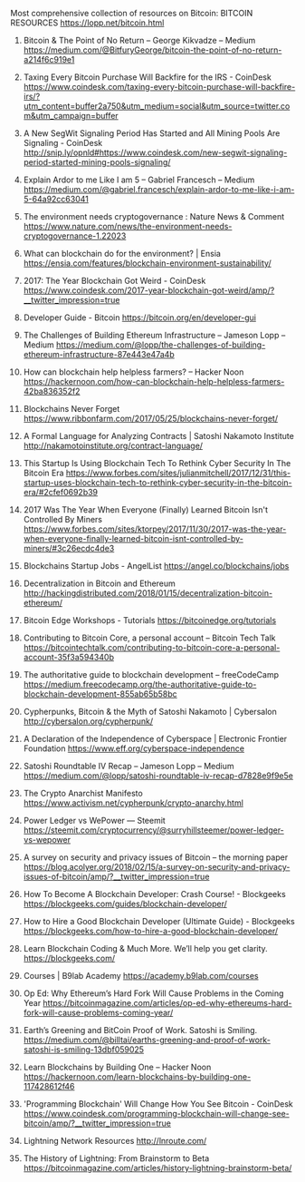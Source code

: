 
Most comprehensive collection of resources on Bitcoin:
BITCOIN RESOURCES
https://lopp.net/bitcoin.html


1. Bitcoin & The Point of No Return – George Kikvadze – Medium
https://medium.com/@BitfuryGeorge/bitcoin-the-point-of-no-return-a214f6c919e1

2. Taxing Every Bitcoin Purchase Will Backfire for the IRS - CoinDesk
https://www.coindesk.com/taxing-every-bitcoin-purchase-will-backfire-irs/?utm_content=buffer2a750&utm_medium=social&utm_source=twitter.com&utm_campaign=buffer

3. A New SegWit Signaling Period Has Started and All Mining Pools Are Signaling - CoinDesk
http://snip.ly/opnld#https://www.coindesk.com/new-segwit-signaling-period-started-mining-pools-signaling/

4. Explain Ardor to me Like I am 5 – Gabriel Francesch – Medium
https://medium.com/@gabriel.francesch/explain-ardor-to-me-like-i-am-5-64a92cc63041

5. The environment needs cryptogovernance : Nature News & Comment
https://www.nature.com/news/the-environment-needs-cryptogovernance-1.22023

6. What can blockchain do for the environment? | Ensia
https://ensia.com/features/blockchain-environment-sustainability/

7. 2017: The Year Blockchain Got Weird - CoinDesk
https://www.coindesk.com/2017-year-blockchain-got-weird/amp/?__twitter_impression=true

8. Developer Guide - Bitcoin
https://bitcoin.org/en/developer-gui

9. The Challenges of Building Ethereum Infrastructure – Jameson Lopp – Medium
https://medium.com/@lopp/the-challenges-of-building-ethereum-infrastructure-87e443e47a4b

10. How can blockchain help helpless farmers? – Hacker Noon
https://hackernoon.com/how-can-blockchain-help-helpless-farmers-42ba836352f2

11. Blockchains Never Forget
https://www.ribbonfarm.com/2017/05/25/blockchains-never-forget/

12. A Formal Language for Analyzing Contracts | Satoshi Nakamoto Institute
http://nakamotoinstitute.org/contract-language/

13. This Startup Is Using Blockchain Tech To Rethink Cyber Security In The Bitcoin Era
https://www.forbes.com/sites/julianmitchell/2017/12/31/this-startup-uses-blockchain-tech-to-rethink-cyber-security-in-the-bitcoin-era/#2cfef0692b39

14. 2017 Was The Year When Everyone (Finally) Learned Bitcoin Isn't Controlled By Miners
https://www.forbes.com/sites/ktorpey/2017/11/30/2017-was-the-year-when-everyone-finally-learned-bitcoin-isnt-controlled-by-miners/#3c26ecdc4de3

15. Blockchains Startup Jobs - AngelList
https://angel.co/blockchains/jobs

16. Decentralization in Bitcoin and Ethereum
http://hackingdistributed.com/2018/01/15/decentralization-bitcoin-ethereum/

17. Bitcoin Edge Workshops - Tutorials
https://bitcoinedge.org/tutorials

18. Contributing to Bitcoin Core, a personal account – Bitcoin Tech Talk
https://bitcointechtalk.com/contributing-to-bitcoin-core-a-personal-account-35f3a594340b

19. The authoritative guide to blockchain development – freeCodeCamp
https://medium.freecodecamp.org/the-authoritative-guide-to-blockchain-development-855ab65b58bc

20. Cypherpunks, Bitcoin & the Myth of Satoshi Nakamoto | Cybersalon
http://cybersalon.org/cypherpunk/

21. A Declaration of the Independence of Cyberspace | Electronic Frontier Foundation
https://www.eff.org/cyberspace-independence

22. Satoshi Roundtable IV Recap – Jameson Lopp – Medium
https://medium.com/@lopp/satoshi-roundtable-iv-recap-d7828e9f9e5e

23. The Crypto Anarchist Manifesto
https://www.activism.net/cypherpunk/crypto-anarchy.html

24. Power Ledger vs WePower — Steemit
https://steemit.com/cryptocurrency/@surryhillsteemer/power-ledger-vs-wepower

25. A survey on security and privacy issues of Bitcoin – the morning paper
https://blog.acolyer.org/2018/02/15/a-survey-on-security-and-privacy-issues-of-bitcoin/amp/?__twitter_impression=true

26. How To Become A Blockchain Developer: Crash Course! - Blockgeeks
https://blockgeeks.com/guides/blockchain-developer/

27. How to Hire a Good Blockchain Developer (Ultimate Guide) - Blockgeeks
https://blockgeeks.com/how-to-hire-a-good-blockchain-developer/

28. Learn Blockchain Coding & Much More. We’ll help you get clarity.
https://blockgeeks.com/

29. Courses | B9lab Academy
https://academy.b9lab.com/courses

30. Op Ed: Why Ethereum’s Hard Fork Will Cause Problems in the Coming Year
https://bitcoinmagazine.com/articles/op-ed-why-ethereums-hard-fork-will-cause-problems-coming-year/

31. Earth’s Greening and BitCoin Proof of Work. Satoshi is Smiling.
https://medium.com/@billtai/earths-greening-and-proof-of-work-satoshi-is-smiling-13dbf059025

32. Learn Blockchains by Building One – Hacker Noon
https://hackernoon.com/learn-blockchains-by-building-one-117428612f46

33. 'Programming Blockchain' Will Change How You See Bitcoin - CoinDesk
https://www.coindesk.com/programming-blockchain-will-change-see-bitcoin/amp/?__twitter_impression=true

34. Lightning Network Resources
http://lnroute.com/

35. The History of Lightning: From Brainstorm to Beta
https://bitcoinmagazine.com/articles/history-lightning-brainstorm-beta/